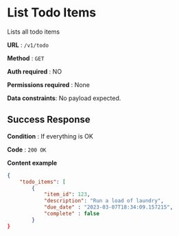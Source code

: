 # List Todo Items
Lists all todo items

**URL** : `/v1/todo`

**Method** : `GET`

**Auth required** : NO

**Permissions required** : None

**Data constraints**: No payload expected.

## Success Response

**Condition** : If everything is OK

**Code** : `200 OK`

**Content example**

```json
{
    "todo_items": [
	 	{
			"item_id": 123,
			"description": "Run a load of laundry",
			"due_date" : "2023-03-07T18:34:09.157215",
			"complete" : false
		}
}
```